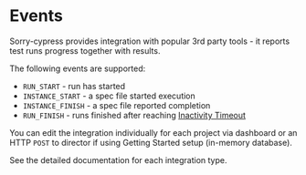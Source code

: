 # Events

Sorry-cypress provides integration with popular 3rd party tools - it reports test runs progress together with results.&#x20;

The following events are supported:

* `RUN_START` - run has started
* `INSTANCE_START` - a spec file started execution
* `INSTANCE_FINISH` - a spec file reported completion
* `RUN_FINISH` - runs finished after reaching [Inactivity Timeout](broken-reference)

You can edit the integration individually for each project via dashboard or an HTTP `POST` to director if using Getting Started setup (in-memory database).

See the detailed documentation for each integration type.
